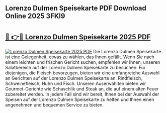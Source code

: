 ## Lorenzo Dulmen Speisekarte PDF Download Online 2025 3FKl9

# <h2><a href="http://gceghv.nevu.top/?p=Lorenzo+Dulmen+Speisekarte">🔗 👉🔴 Lorenzo Dulmen Speisekarte 2025 PDF</a></h2>

[![Lorenzo Dulmen Speisekarte 2025 PDF](https://i.imgur.com/dBaPXMq.png)](http://gceghv.nevu.top/?p=Lorenzo+Dulmen+Speisekarte)
Die Lorenzo Dulmen Speisekarte ist eine Gelegenheit, etwas zu wählen, das Ihnen gefällt. Wenn Sie nach einem leichten und frischen Gericht suchen, empfehlen wir Ihnen, unseren Salatbereich auf der Lorenzo Dulmen Speisekarte zu besuchen. Für diejenigen, die Fleisch bevorzugen, bieten wir eine umfangreiche Auswahl an Gerichten auf der Lorenzo Dulmen Speisekarte an: Rindfleisch, Schweinefleisch, Huhn und Fisch. Unseren Auserwählten bieten wir Gourmet-Gerichte wie Schaschlik und Steak an, die auf einem alten Feuer zubereitet werden. In jedem Fall sind wir bereit, Ihnen bei der Auswahl der Speisen auf der Lorenzo Dulmen Speisekarte zu helfen und Ihnen einen angenehmen und bequemen Service zu bieten.
